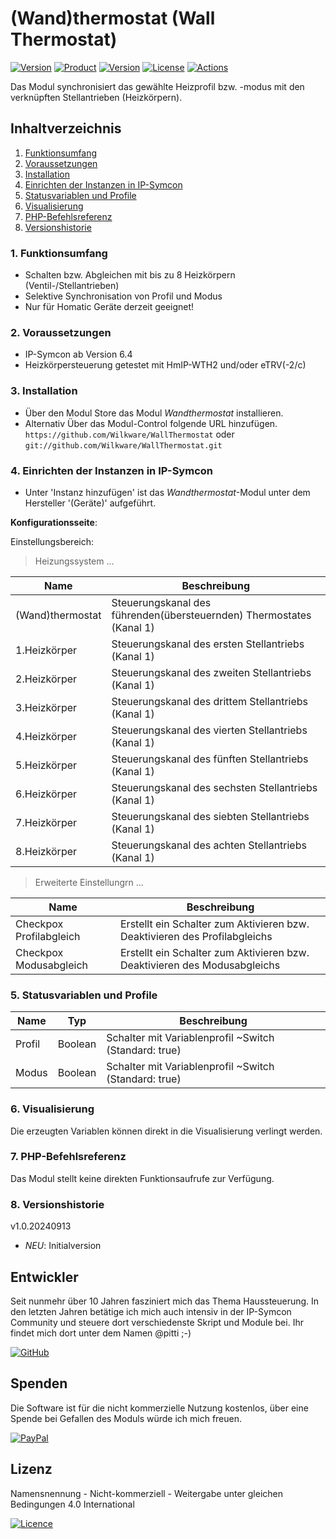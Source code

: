 # (Wand)thermostat (Wall Thermostat)

[![Version](https://img.shields.io/badge/Symcon-PHP--Modul-red.svg?style=flat-square)](https://www.symcon.de/service/dokumentation/entwicklerbereich/sdk-tools/sdk-php/)
[![Product](https://img.shields.io/badge/Symcon%20Version-6.4-blue.svg?style=flat-square)](https://www.symcon.de/produkt/)
[![Version](https://img.shields.io/badge/Modul%20Version-1.0.20240913-orange.svg?style=flat-square)](https://github.com/Wilkware/WallThermostat)
[![License](https://img.shields.io/badge/License-CC%20BY--NC--SA%204.0-green.svg?style=flat-square)](https://creativecommons.org/licenses/by-nc-sa/4.0/)
[![Actions](https://img.shields.io/github/actions/workflow/status/wilkware/WallThermostat/style.yml?branch=main&label=CheckStyle&style=flat-square)](https://github.com/Wilkware/WallThermostat/actions)

Das Modul synchronisiert das gewählte Heizprofil bzw. -modus mit den verknüpften Stellantrieben (Heizkörpern).  

## Inhaltverzeichnis

1. [Funktionsumfang](#user-content-1-funktionsumfang)
2. [Voraussetzungen](#user-content-2-voraussetzungen)
3. [Installation](#user-content-3-installation)
4. [Einrichten der Instanzen in IP-Symcon](#user-content-4-einrichten-der-instanzen-in-ip-symcon)
5. [Statusvariablen und Profile](#user-content-5-statusvariablen-und-profile)
6. [Visualisierung](#user-content-6-visualisierung)
7. [PHP-Befehlsreferenz](#user-content-7-php-befehlsreferenz)
8. [Versionshistorie](#user-content-8-versionshistorie)

### 1. Funktionsumfang

* Schalten bzw. Abgleichen mit bis zu 8 Heizkörpern (Ventil-/Stellantrieben)
* Selektive Synchronisation von Profil und Modus
* Nur für Homatic Geräte derzeit geeignet!

### 2. Voraussetzungen

* IP-Symcon ab Version 6.4
* Heizkörpersteuerung getestet mit HmIP-WTH2 und/oder eTRV(-2/c)

### 3. Installation

* Über den Modul Store das Modul _Wandthermostat_ installieren.
* Alternativ Über das Modul-Control folgende URL hinzufügen.  
`https://github.com/Wilkware/WallThermostat` oder `git://github.com/Wilkware/WallThermostat.git`

### 4. Einrichten der Instanzen in IP-Symcon

* Unter 'Instanz hinzufügen' ist das _Wandthermostat_-Modul unter dem Hersteller '(Geräte)' aufgeführt.

__Konfigurationsseite__:

Einstellungsbereich:

> Heizungssystem ...

Name                            | Beschreibung
------------------------------- | -----------------------------------------------------------------
(Wand)thermostat                | Steuerungskanal des führenden(übersteuernden) Thermostates (Kanal 1)
1.Heizkörper                    | Steuerungskanal des ersten Stellantriebs (Kanal 1)
2.Heizkörper                    | Steuerungskanal des zweiten Stellantriebs (Kanal 1)
3.Heizkörper                    | Steuerungskanal des drittem Stellantriebs (Kanal 1)
4.Heizkörper                    | Steuerungskanal des vierten Stellantriebs (Kanal 1)
5.Heizkörper                    | Steuerungskanal des fünften Stellantriebs (Kanal 1)
6.Heizkörper                    | Steuerungskanal des sechsten Stellantriebs (Kanal 1)
7.Heizkörper                    | Steuerungskanal des siebten Stellantriebs (Kanal 1)
8.Heizkörper                    | Steuerungskanal des achten Stellantriebs (Kanal 1)


> Erweiterte Einstellungrn ...

Name                                 | Beschreibung
------------------------------------ | -----------------------------------------------------------------
Checkpox  Profilabgleich             | Erstellt ein Schalter zum Aktivieren bzw. Deaktivieren des Profilabgleichs
Checkpox  Modusabgleich              | Erstellt ein Schalter zum Aktivieren bzw. Deaktivieren des Modusabgleichs

### 5. Statusvariablen und Profile

Name                 | Typ       | Beschreibung
-------------------- | --------- | ----------------
Profil               | Boolean   | Schalter mit Variablenprofil ~Switch (Standard: true)
Modus                | Boolean   | Schalter mit Variablenprofil ~Switch (Standard: true)

### 6. Visualisierung

Die erzeugten Variablen können direkt in die Visualisierung verlingt werden.  

### 7. PHP-Befehlsreferenz

Das Modul stellt keine direkten Funktionsaufrufe zur Verfügung.

### 8. Versionshistorie

v1.0.20240913

* _NEU_: Initialversion

## Entwickler

Seit nunmehr über 10 Jahren fasziniert mich das Thema Haussteuerung. In den letzten Jahren betätige ich mich auch intensiv in der IP-Symcon Community und steuere dort verschiedenste Skript und Module bei. Ihr findet mich dort unter dem Namen @pitti ;-)

[![GitHub](https://img.shields.io/badge/GitHub-@wilkware-181717.svg?style=for-the-badge&logo=github)](https://wilkware.github.io/)

## Spenden

Die Software ist für die nicht kommerzielle Nutzung kostenlos, über eine Spende bei Gefallen des Moduls würde ich mich freuen.

[![PayPal](https://img.shields.io/badge/PayPal-spenden-00457C.svg?style=for-the-badge&logo=paypal)](https://www.paypal.com/cgi-bin/webscr?cmd=_s-xclick&hosted_button_id=8816166)

## Lizenz

Namensnennung - Nicht-kommerziell - Weitergabe unter gleichen Bedingungen 4.0 International

[![Licence](https://img.shields.io/badge/License-CC_BY--NC--SA_4.0-EF9421.svg?style=for-the-badge&logo=creativecommons)](https://creativecommons.org/licenses/by-nc-sa/4.0/)
